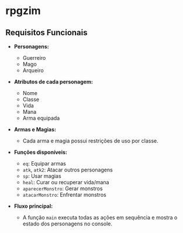 # rpgzim

## Requisitos Funcionais

- **Personagens:**  
  - Guerreiro  
  - Mago  
  - Arqueiro  
- **Atributos de cada personagem:**  
  - Nome  
  - Classe  
  - Vida  
  - Mana  
  - Arma equipada  

- **Armas e Magias:**  
  - Cada arma e magia possui restrições de uso por classe.

- **Funções disponíveis:**  
  - `eq`: Equipar armas  
  - `atk`, `atk2`: Atacar outros personagens  
  - `sp`: Usar magias  
  - `heal`: Curar ou recuperar vida/mana  
  - `aparecerMonstro`: Gerar monstros  
  - `atacarMonstro`: Enfrentar monstros  

- **Fluxo principal:**  
  - A função `main` executa todas as ações em sequência e mostra o estado dos personagens no console.